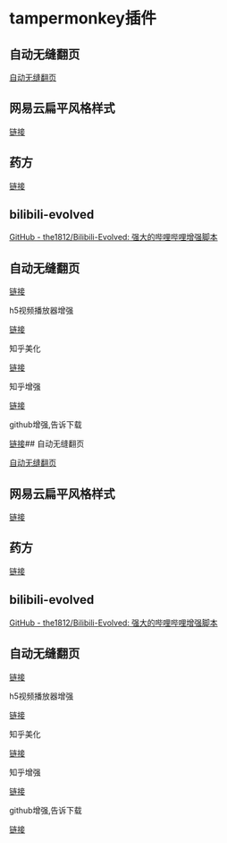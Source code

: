 # tampermonkey插件

## 自动无缝翻页

[自动无缝翻页](https://greasyfork.org/zh-CN/scripts/419215-%E8%87%AA%E5%8A%A8%E6%97%A0%E7%BC%9D%E7%BF%BB%E9%A1%B5)

## 网易云扁平风格样式

[链接](https://greasyfork.org/zh-CN/scripts/369688-%E9%80%82%E7%94%A8%E4%BA%8E%E7%BD%91%E6%98%93%E4%BA%91%E9%9F%B3%E4%B9%90%E6%89%81%E5%B9%B3%E9%A3%8E%E6%A0%BC%E6%A0%B7%E5%BC%8F%E8%A1%A8%E7%9A%84%E8%BE%85%E5%8A%A9%E7%94%A8%E6%88%B7%E8%84%9A%E6%9C%AC)

## 药方

[链接](https://greasyfork.org/zh-CN/scripts/3249-yet-another-weibo-filter)

## bilibili-evolved

[GitHub - the1812/Bilibili-Evolved: 强大的哔哩哔哩增强脚本](https://github.com/the1812/Bilibili-Evolved)

## 自动无缝翻页

[链接](https://greasyfork.org/zh-CN/scripts/419215-%E8%87%AA%E5%8A%A8%E6%97%A0%E7%BC%9D%E7%BF%BB%E9%A1%B5)

h5视频播放器增强

[链接](https://greasyfork.org/zh-CN/scripts/381682-html5%E8%A7%86%E9%A2%91%E6%92%AD%E6%94%BE%E5%99%A8%E5%A2%9E%E5%BC%BA%E8%84%9A%E6%9C%AC)

知乎美化

[链接](https://greasyfork.org/zh-CN/scripts/402808-%E7%9F%A5%E4%B9%8E%E7%BE%8E%E5%8C%96)

知乎增强

[链接](https://greasyfork.org/zh-CN/scripts/419081-%E7%9F%A5%E4%B9%8E%E5%A2%9E%E5%BC%BA)

github增强,告诉下载

[链接](https://greasyfork.org/zh-CN/scripts/412245-github-%E5%A2%9E%E5%BC%BA-%E9%AB%98%E9%80%9F%E4%B8%8B%E8%BD%BD)## 自动无缝翻页

[自动无缝翻页](https://greasyfork.org/zh-CN/scripts/419215-%E8%87%AA%E5%8A%A8%E6%97%A0%E7%BC%9D%E7%BF%BB%E9%A1%B5)

## 网易云扁平风格样式

[链接](https://greasyfork.org/zh-CN/scripts/369688-%E9%80%82%E7%94%A8%E4%BA%8E%E7%BD%91%E6%98%93%E4%BA%91%E9%9F%B3%E4%B9%90%E6%89%81%E5%B9%B3%E9%A3%8E%E6%A0%BC%E6%A0%B7%E5%BC%8F%E8%A1%A8%E7%9A%84%E8%BE%85%E5%8A%A9%E7%94%A8%E6%88%B7%E8%84%9A%E6%9C%AC)

## 药方

[链接](https://greasyfork.org/zh-CN/scripts/3249-yet-another-weibo-filter)

## bilibili-evolved

[GitHub - the1812/Bilibili-Evolved: 强大的哔哩哔哩增强脚本](https://github.com/the1812/Bilibili-Evolved)

## 自动无缝翻页

[链接](https://greasyfork.org/zh-CN/scripts/419215-%E8%87%AA%E5%8A%A8%E6%97%A0%E7%BC%9D%E7%BF%BB%E9%A1%B5)

h5视频播放器增强

[链接](https://greasyfork.org/zh-CN/scripts/381682-html5%E8%A7%86%E9%A2%91%E6%92%AD%E6%94%BE%E5%99%A8%E5%A2%9E%E5%BC%BA%E8%84%9A%E6%9C%AC)

知乎美化

[链接](https://greasyfork.org/zh-CN/scripts/402808-%E7%9F%A5%E4%B9%8E%E7%BE%8E%E5%8C%96)

知乎增强

[链接](https://greasyfork.org/zh-CN/scripts/419081-%E7%9F%A5%E4%B9%8E%E5%A2%9E%E5%BC%BA)

github增强,告诉下载

[链接](https://greasyfork.org/zh-CN/scripts/412245-github-%E5%A2%9E%E5%BC%BA-%E9%AB%98%E9%80%9F%E4%B8%8B%E8%BD%BD)
